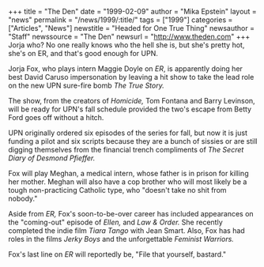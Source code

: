 +++
title = "The Den"
date = "1999-02-09"
author = "Mika Epstein"
layout = "news"
permalink = "/news/1999/:title/"
tags = ["1999"]
categories = ["Articles", "News"]
newstitle = "Headed for One True Thing"
newsauthor = "Staff"
newssource = "The Den"
newsurl = "http://www.theden.com"
+++
Jorja who? No one really knows who the hell she is, but she's pretty hot, she's on ER, and that's good enough for UPN.

Jorja Fox, who plays intern Maggie Doyle on *ER*, is apparently doing her best David Caruso impersonation by leaving a hit show to take the lead role on the new UPN sure-fire bomb *The True Story.*

The show, from the creators of *Homicide,* Tom Fontana and Barry Levinson, will be ready for UPN's fall schedule provided the two's escape from Betty Ford goes off without a hitch.

UPN originally ordered six episodes of the series for fall, but now it is just funding a pilot and six scripts because they are a bunch of sissies or are still digging themselves from the financial trench compliments of *The Secret Diary of Desmond Pfieffer.*

Fox will play Meghan, a medical intern, whose father is in prison for killing her mother. Meghan will also have a cop brother who will most likely be a tough non-practicing Catholic type, who "doesn't take no shit from nobody."

Aside from *ER,* Fox's soon-to-be-over career has included appearances on the "coming-out" episode of *Ellen,* and *Law & Order.* She recently completed the indie film *Tiara Tango* with Jean Smart. Also, Fox has had roles in the films *Jerky Boys* and the unforgettable *Feminist Warriors.*

Fox's last line on *ER* will reportedly be, "File that yourself, bastard."  
